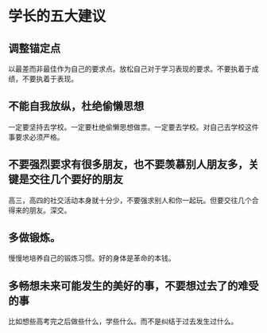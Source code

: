 # 学长的五大建议
## 调整锚定点
以最差而非最佳作为自己的要求点。放松自己对于学习表现的要求。不要执着于成绩，不要执着于表现。
## 不能自我放纵，杜绝偷懒思想
一定要坚持去学校。一定要杜绝偷懒思想做祟。一定要去学校。对自己去学校这件事要求必须严格。
## 不要强烈要求有很多朋友，也不要羡慕别人朋友多，关键是交往几个要好的朋友
高三，高四的社交活动本身就十分少，不要强求别人和你一起玩。但要交往几个合得来的朋友。深交。
## 多做锻炼。
慢慢地培养自己的锻炼习惯。好的身体是革命的本钱。
## 多畅想未来可能发生的美好的事，不要想过去了的难受的事
比如想些高考完之后做些什么，学些什么。而不是纠结于过去发生过什么。
